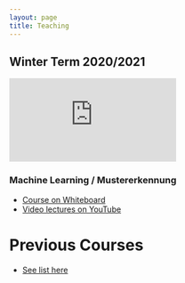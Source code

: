 ```yaml
---
layout: page
title: Teaching
---
```

## Winter Term 2020/2021
<div class="videoWrapper">
  <iframe src="https://www.youtube.com/embed/videoseries?list=PLs7Vp-pCDX7yu38RbJfuyMUrFZ5877uh1" title="YouTube video player" frameborder="0" allow="accelerometer; autoplay; clipboard-write; encrypted-media; gyroscope; picture-in-picture" allowfullscreen></iframe>
</div>

### Machine Learning / Mustererkennung
* [Course on Whiteboard](https://mycampus.imp.fu-berlin.de/portal/directtool/77c8b1d3-bd3e-4034-9ed3-6473f0844e97/)
* [Video lectures on YouTube](https://youtube.com/playlist?list=PLs7Vp-pCDX7yu38RbJfuyMUrFZ5877uh1)

# Previous Courses
* [See list here](http://www.mi.fu-berlin.de/inf/groups/ag-ki/members/Professoren/Tim_Landgraf.html)
